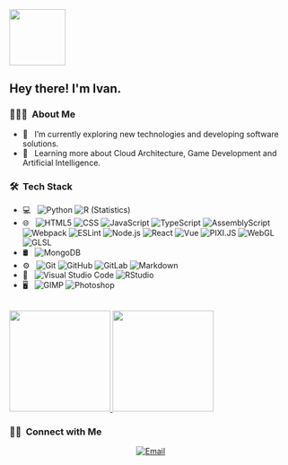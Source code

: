 <img height="100em" src="https://i.imgur.com/gsg5MFW.png" />

<h2> Hey there! I'm Ivan.</h2>

<h3> 👨🏻‍💻 &nbsp;About Me </h3>

- 🔭 &nbsp; I’m currently exploring new technologies and developing software solutions.
- 🌱 &nbsp; Learning more about Cloud Architecture, Game Development and Artificial Intelligence.

<h3> 🛠 &nbsp;Tech Stack</h3>

- 💻 &nbsp;
  ![Python](https://img.shields.io/badge/-Python-333333?style=flat&logo=python)
  ![R (Statistics)](https://img.shields.io/badge/-R-333333?style=flat&logo=R&logoColor=276DC3)
- 🌐 &nbsp;
  ![HTML5](https://img.shields.io/badge/-HTML5-333333?style=flat&logo=HTML5)
  ![CSS](https://img.shields.io/badge/-CSS-333333?style=flat&logo=CSS3&logoColor=1572B6)
  ![JavaScript](https://img.shields.io/badge/-JavaScript-333333?style=flat&logo=javascript)
  ![TypeScript](https://img.shields.io/badge/-TypeScript-333333?style=flat&logo=typescript)
  ![AssemblyScript](https://img.shields.io/badge/-AssemblyScript-333333?style=flat&logo=assemblyscript)
  ![Webpack](https://img.shields.io/badge/-Webpack-333333?style=flat&logo=webpack&logoColor=563D7C)
  ![ESLint](https://img.shields.io/badge/-ESLint-333333?style=flat&logo=eslint)
  ![Node.js](https://img.shields.io/badge/-Node.js-333333?style=flat&logo=node.js)
  ![React](https://img.shields.io/badge/-React-333333?style=flat&logo=react)
  ![Vue](https://img.shields.io/badge/-Vue-333333?style=flat&logo=vue.js)
  ![PIXI.JS](https://img.shields.io/badge/-PIXI.JS-333333?style=flat)
  ![WebGL](https://img.shields.io/badge/-WebGL-333333?style=flat&logo=webgl)
  ![GLSL](https://img.shields.io/badge/-GLSL-333333?style=flat&logo=GLSL)
- 🛢 &nbsp;
  ![MongoDB](https://img.shields.io/badge/-MongoDB-333333?style=flat&logo=mongodb)
- ⚙️ &nbsp;
  ![Git](https://img.shields.io/badge/-Git-333333?style=flat&logo=git)
  ![GitHub](https://img.shields.io/badge/-GitHub-333333?style=flat&logo=github)
  ![GitLab](https://img.shields.io/badge/-GitLab-333333?style=flat&logo=gitlab)
  ![Markdown](https://img.shields.io/badge/-Markdown-333333?style=flat&logo=markdown)
- 🔧 &nbsp;
  ![Visual Studio Code](https://img.shields.io/badge/-Visual%20Studio%20Code-333333?style=flat&logo=visual-studio-code&logoColor=007ACC)
  ![RStudio](https://img.shields.io/badge/-RStudio-333333?style=flat&logo=rstudio)
- 🖥 &nbsp;
  ![GIMP](https://img.shields.io/badge/-GIMP-333333?style=flat&logo=GIMP)
  ![Photoshop](https://img.shields.io/badge/-Photoshop-333333?style=flat&logo=adobe-photoshop)

<br/>

<a href="https://github.com/Yahnych">
  <img height="180em" src="https://github-readme-stats.vercel.app/api?username=Yahnych&theme=synthwave&show_icons=true" />
  <img height="180em" src="https://github-readme-stats.vercel.app/api/top-langs/?username=Yahnych&theme=synthwave&layout=compact" />
</a>

<br/>

<h3> 🤝🏻 &nbsp;Connect with Me </h3>

<p align="center">
<a href="mailto:avsingh@umass.edu"><img alt="Email" src="https://img.shields.io/badge/Email-ivan777yahnych@gmail.com-blue?style=flat-square&logo=gmail"></a>
</p>
